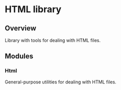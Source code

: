 # HTML library

## Overview

Library with tools for dealing with HTML files.

## Modules

### Html

General-purpose utilities for dealing with HTML files.
